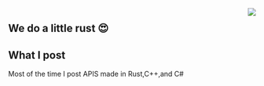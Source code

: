 <img align="right" src="https://github-readme-stats.vercel.app/api/top-langs/?username=NSXC&theme=tokyonight">


## We do a little rust 😍

## What I post

Most of the time I post APIS made in Rust,C++,and C# 
